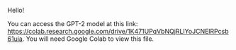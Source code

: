 Hello! 

You can access the GPT-2 model at this link: https://colab.research.google.com/drive/1K471UPqVbNQjRLlYoJCNElRPcsb61uia.
You will need Google Colab to view this file.
